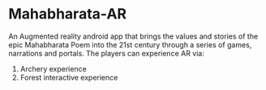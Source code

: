 # Mahabharata-AR
An Augmented reality android app that brings the values and stories of the epic Mahabharata Poem into the 21st century through a series of games, narrations and portals. The players can experience AR via:
1. Archery experience
2. Forest interactive experience
